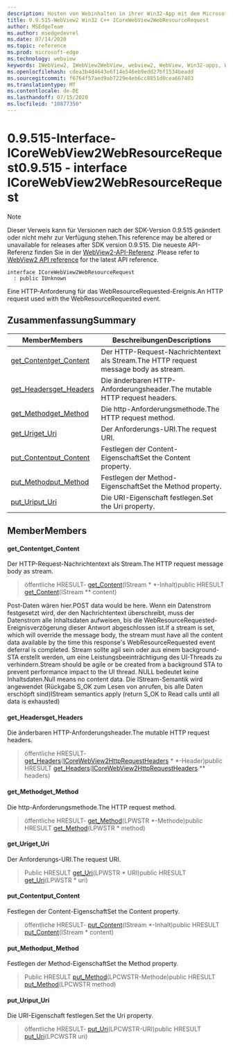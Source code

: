 ```yaml
---
description: Hosten von Webinhalten in ihrer Win32-App mit dem Microsoft Edge WebView2-Steuerelement
title: 0.9.515-WebView2 Win32 C++ ICoreWebView2WebResourceRequest
author: MSEdgeTeam
ms.author: msedgedevrel
ms.date: 07/14/2020
ms.topic: reference
ms.prod: microsoft-edge
ms.technology: webview
keywords: IWebView2, IWebView2WebView, webview2, WebView, Win32-apps, Win32, Edge, ICoreWebView2, ICoreWebView2Controller, Browser-Steuerelement, Edge-HTML
ms.openlocfilehash: cdea3b4d4643e6f14e546eb9edd27bf1534beadd
ms.sourcegitcommit: f6764f57aed9ab7229e4eb6cc8851d0cea667403
ms.translationtype: MT
ms.contentlocale: de-DE
ms.lasthandoff: 07/15/2020
ms.locfileid: "10877350"
---
```

# <span data-ttu-id="fd03a-104">0.9.515-Interface-ICoreWebView2WebResourceRequest</span><span class="sxs-lookup"><span data-stu-id="fd03a-104">0.9.515 - interface ICoreWebView2WebResourceRequest</span></span> 

> [!NOTE]
> <span data-ttu-id="fd03a-105">Dieser Verweis kann für Versionen nach der SDK-Version 0.9.515 geändert oder nicht mehr zur Verfügung stehen.</span><span class="sxs-lookup"><span data-stu-id="fd03a-105">This reference may be altered or unavailable for releases after SDK version 0.9.515.</span></span> <span data-ttu-id="fd03a-106">Die neueste API-Referenz finden Sie in der [WebView2-API-Referenz](../../../webview2-api-reference.md) .</span><span class="sxs-lookup"><span data-stu-id="fd03a-106">Please refer to [WebView2 API reference](../../../webview2-api-reference.md) for the latest API reference.</span></span>

```
interface ICoreWebView2WebResourceRequest
  : public IUnknown
```

<span data-ttu-id="fd03a-107">Eine HTTP-Anforderung für das WebResourceRequested-Ereignis.</span><span class="sxs-lookup"><span data-stu-id="fd03a-107">An HTTP request used with the WebResourceRequested event.</span></span>

## <span data-ttu-id="fd03a-108">Zusammenfassung</span><span class="sxs-lookup"><span data-stu-id="fd03a-108">Summary</span></span>

 <span data-ttu-id="fd03a-109">Member</span><span class="sxs-lookup"><span data-stu-id="fd03a-109">Members</span></span>                        | <span data-ttu-id="fd03a-110">Beschreibungen</span><span class="sxs-lookup"><span data-stu-id="fd03a-110">Descriptions</span></span>
--------------------------------|---------------------------------------------
[<span data-ttu-id="fd03a-111">get_Content</span><span class="sxs-lookup"><span data-stu-id="fd03a-111">get_Content</span></span>](#get_content) | <span data-ttu-id="fd03a-112">Der HTTP-Request-Nachrichtentext als Stream.</span><span class="sxs-lookup"><span data-stu-id="fd03a-112">The HTTP request message body as stream.</span></span>
[<span data-ttu-id="fd03a-113">get_Headers</span><span class="sxs-lookup"><span data-stu-id="fd03a-113">get_Headers</span></span>](#get_headers) | <span data-ttu-id="fd03a-114">Die änderbaren HTTP-Anforderungsheader.</span><span class="sxs-lookup"><span data-stu-id="fd03a-114">The mutable HTTP request headers.</span></span>
[<span data-ttu-id="fd03a-115">get_Method</span><span class="sxs-lookup"><span data-stu-id="fd03a-115">get_Method</span></span>](#get_method) | <span data-ttu-id="fd03a-116">Die http-Anforderungsmethode.</span><span class="sxs-lookup"><span data-stu-id="fd03a-116">The HTTP request method.</span></span>
[<span data-ttu-id="fd03a-117">get_Uri</span><span class="sxs-lookup"><span data-stu-id="fd03a-117">get_Uri</span></span>](#get_uri) | <span data-ttu-id="fd03a-118">Der Anforderungs-URI.</span><span class="sxs-lookup"><span data-stu-id="fd03a-118">The request URI.</span></span>
[<span data-ttu-id="fd03a-119">put_Content</span><span class="sxs-lookup"><span data-stu-id="fd03a-119">put_Content</span></span>](#put_content) | <span data-ttu-id="fd03a-120">Festlegen der Content-Eigenschaft</span><span class="sxs-lookup"><span data-stu-id="fd03a-120">Set the Content property.</span></span>
[<span data-ttu-id="fd03a-121">put_Method</span><span class="sxs-lookup"><span data-stu-id="fd03a-121">put_Method</span></span>](#put_method) | <span data-ttu-id="fd03a-122">Festlegen der Method-Eigenschaft</span><span class="sxs-lookup"><span data-stu-id="fd03a-122">Set the Method property.</span></span>
[<span data-ttu-id="fd03a-123">put_Uri</span><span class="sxs-lookup"><span data-stu-id="fd03a-123">put_Uri</span></span>](#put_uri) | <span data-ttu-id="fd03a-124">Die URI-Eigenschaft festlegen.</span><span class="sxs-lookup"><span data-stu-id="fd03a-124">Set the Uri property.</span></span>

## <span data-ttu-id="fd03a-125">Member</span><span class="sxs-lookup"><span data-stu-id="fd03a-125">Members</span></span>

#### <span data-ttu-id="fd03a-126">get_Content</span><span class="sxs-lookup"><span data-stu-id="fd03a-126">get_Content</span></span> 

<span data-ttu-id="fd03a-127">Der HTTP-Request-Nachrichtentext als Stream.</span><span class="sxs-lookup"><span data-stu-id="fd03a-127">The HTTP request message body as stream.</span></span>

> <span data-ttu-id="fd03a-128">öffentliche HRESULT- [get_Content](#get_content)(IStream \* \*-Inhalt)</span><span class="sxs-lookup"><span data-stu-id="fd03a-128">public HRESULT [get_Content](#get_content)(IStream \*\* content)</span></span>

<span data-ttu-id="fd03a-129">Post-Daten wären hier.</span><span class="sxs-lookup"><span data-stu-id="fd03a-129">POST data would be here.</span></span> <span data-ttu-id="fd03a-130">Wenn ein Datenstrom festgesetzt wird, der den Nachrichtentext überschreibt, muss der Datenstrom alle Inhaltsdaten aufweisen, bis die WebResourceRequested-Ereignisverzögerung dieser Antwort abgeschlossen ist.</span><span class="sxs-lookup"><span data-stu-id="fd03a-130">If a stream is set, which will override the message body, the stream must have all the content data available by the time this response's WebResourceRequested event deferral is completed.</span></span> <span data-ttu-id="fd03a-131">Stream sollte agil sein oder aus einem background-STA erstellt werden, um eine Leistungsbeeinträchtigung des UI-Threads zu verhindern.</span><span class="sxs-lookup"><span data-stu-id="fd03a-131">Stream should be agile or be created from a background STA to prevent performance impact to the UI thread.</span></span> <span data-ttu-id="fd03a-132">NULL bedeutet keine Inhaltsdaten.</span><span class="sxs-lookup"><span data-stu-id="fd03a-132">Null means no content data.</span></span> <span data-ttu-id="fd03a-133">Die IStream-Semantik wird angewendet (Rückgabe S_OK zum Lesen von anrufen, bis alle Daten erschöpft sind)</span><span class="sxs-lookup"><span data-stu-id="fd03a-133">IStream semantics apply (return S_OK to Read calls until all data is exhausted)</span></span>

#### <span data-ttu-id="fd03a-134">get_Headers</span><span class="sxs-lookup"><span data-stu-id="fd03a-134">get_Headers</span></span> 

<span data-ttu-id="fd03a-135">Die änderbaren HTTP-Anforderungsheader.</span><span class="sxs-lookup"><span data-stu-id="fd03a-135">The mutable HTTP request headers.</span></span>

> <span data-ttu-id="fd03a-136">öffentliche HRESULT- [get_Headers](#get_headers)([ICoreWebView2HttpRequestHeaders](icorewebview2httprequestheaders.md) \* \*-Header)</span><span class="sxs-lookup"><span data-stu-id="fd03a-136">public HRESULT [get_Headers](#get_headers)([ICoreWebView2HttpRequestHeaders](icorewebview2httprequestheaders.md) \*\* headers)</span></span>

#### <span data-ttu-id="fd03a-137">get_Method</span><span class="sxs-lookup"><span data-stu-id="fd03a-137">get_Method</span></span> 

<span data-ttu-id="fd03a-138">Die http-Anforderungsmethode.</span><span class="sxs-lookup"><span data-stu-id="fd03a-138">The HTTP request method.</span></span>

> <span data-ttu-id="fd03a-139">öffentliche HRESULT- [get_Method](#get_method)(LPWSTR \*-Methode)</span><span class="sxs-lookup"><span data-stu-id="fd03a-139">public HRESULT [get_Method](#get_method)(LPWSTR \* method)</span></span>

#### <span data-ttu-id="fd03a-140">get_Uri</span><span class="sxs-lookup"><span data-stu-id="fd03a-140">get_Uri</span></span> 

<span data-ttu-id="fd03a-141">Der Anforderungs-URI.</span><span class="sxs-lookup"><span data-stu-id="fd03a-141">The request URI.</span></span>

> <span data-ttu-id="fd03a-142">Public HRESULT [get_Uri](#get_uri)(LPWSTR \* URI)</span><span class="sxs-lookup"><span data-stu-id="fd03a-142">public HRESULT [get_Uri](#get_uri)(LPWSTR \* uri)</span></span>

#### <span data-ttu-id="fd03a-143">put_Content</span><span class="sxs-lookup"><span data-stu-id="fd03a-143">put_Content</span></span> 

<span data-ttu-id="fd03a-144">Festlegen der Content-Eigenschaft</span><span class="sxs-lookup"><span data-stu-id="fd03a-144">Set the Content property.</span></span>

> <span data-ttu-id="fd03a-145">öffentliche HRESULT- [put_Content](#put_content)(IStream \*-Inhalt)</span><span class="sxs-lookup"><span data-stu-id="fd03a-145">public HRESULT [put_Content](#put_content)(IStream \* content)</span></span>

#### <span data-ttu-id="fd03a-146">put_Method</span><span class="sxs-lookup"><span data-stu-id="fd03a-146">put_Method</span></span> 

<span data-ttu-id="fd03a-147">Festlegen der Method-Eigenschaft</span><span class="sxs-lookup"><span data-stu-id="fd03a-147">Set the Method property.</span></span>

> <span data-ttu-id="fd03a-148">Public HRESULT [put_Method](#put_method)(LPCWSTR-Methode)</span><span class="sxs-lookup"><span data-stu-id="fd03a-148">public HRESULT [put_Method](#put_method)(LPCWSTR method)</span></span>

#### <span data-ttu-id="fd03a-149">put_Uri</span><span class="sxs-lookup"><span data-stu-id="fd03a-149">put_Uri</span></span> 

<span data-ttu-id="fd03a-150">Die URI-Eigenschaft festlegen.</span><span class="sxs-lookup"><span data-stu-id="fd03a-150">Set the Uri property.</span></span>

> <span data-ttu-id="fd03a-151">öffentliche HRESULT- [put_Uri](#put_uri)(LPCWSTR-URI)</span><span class="sxs-lookup"><span data-stu-id="fd03a-151">public HRESULT [put_Uri](#put_uri)(LPCWSTR uri)</span></span>

